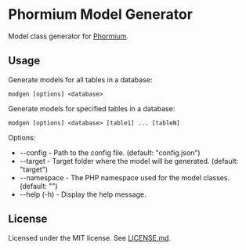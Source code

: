 Phormium Model Generator
========================

Model class generator for [Phormium](https://github.com/ihabunek/phormium).

Usage
-----

Generate models for all tables in a database:
```
modgen [options] <database>
```

Generate models for specified tables in a database:
```
modgen [options] <database> [table1] ... [tableN]
```

Options:

*  --config    - Path to the config file. (default: "config.json")
*  --target    - Target folder where the model will be generated. (default: "target")
*  --namespace - The PHP namespace used for the model classes. (default: "")
*  --help (-h) - Display the help message.

License
-------
Licensed under the MIT license. See [LICENSE.md](License.md).
